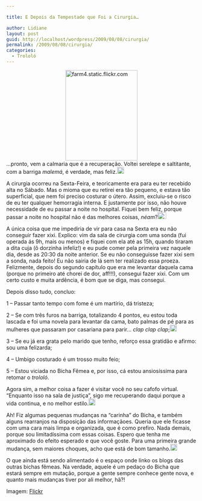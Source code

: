 ```yaml
---

title: E Depois da Tempestade que Foi a Cirurgia…

author: Lidiane
layout: post
guid: http://localhost/wordpress/2009/08/08/cirurgia/
permalink: /2009/08/08/cirurgia/
categories:
  - Trololó
---
```

[<img style="display: block; float: none; margin-left: auto; margin-right: auto; border: 0;" title="farm4.static.flickr.com" src="http://www.trololodemulher.com.br/blog/wp-content/uploads/2009/08/farm4-static-flickr-com_thumb.jpg" border="0" alt="farm4.static.flickr.com" width="191" height="240" />](http://www.trololodemulher.com.br/blog/wp-content/uploads/2009/08/farm4-static-flickr-com.jpg) …pronto, vem a calmaria que é a recuperação. Voltei serelepe e saltitante, com a barriga _malemá_, é verdade, mas feliz.[<img style="display: inline;" title="EmoticonBigSmile" src="http://www.trololodemulher.com.br/blog/wp-content/uploads/2009/08/emoticonbigsmile_thumb.gif" alt="EmoticonBigSmile" width="18" height="18" />](http://www.trololodemulher.com.br/blog/wp-content/uploads/2009/08/emoticonbigsmile1.gif)

A cirurgia ocorreu na Sexta-Feira, e teoricamente era para eu ter recebido alta no Sábado. Mas o mioma que eu retirei era tão pequeno, e estava tão superficial, que nem foi preciso costurar o útero. Assim, excluiu-se o risco de eu ter qualquer hemorragia interna. E justamente por isso, não houve necessidade de eu passar a noite no hospital. Fiquei bem feliz, porque passar a noite no hospital não é das melhores coisas, _néam_?[<img style="display: inline;" title="EmoticonThumbsDown" src="http://www.trololodemulher.com.br/blog/wp-content/uploads/2009/08/emoticonthumbsdown_thumb1.gif" alt="EmoticonThumbsDown" width="23" height="18" />](http://www.trololodemulher.com.br/blog/wp-content/uploads/2009/08/emoticonthumbsdown1.gif)

A única coisa que me impediria de vir para casa na Sexta era eu não conseguir fazer xixi. Explico: vim da sala de cirurgia com uma sonda (fui operada ás 9h, mais ou menos) e fiquei com ela até as 15h, quando tiraram a dita cuja (ô dorzinha infeliz!) e eu pude comer pela primeira vez naquele dia, desde as 20:30 da noite anterior. Se eu não conseguisse fazer xixi sem a sonda, nada feito! Eu não sairia de lá sem ter realizado essa proeza. Felizmente, depois do segundo capítulo que era me levantar daquela cama (porque no primeiro até chorei de dor, aff!!!), consegui fazer xixi. Com um certo custo e muita ardência, é bom que se diga, mas consegui.

Depois disso tudo, concluo:

1 – Passar tanto tempo com fome é um martírio, dá tristeza;

2 – Se com três furos na barriga, totalizando 4 pontos, eu estou toda lascada e foi uma novela para levantar da cama, bato palmas de pé para as mulheres que passaram por casariana para parir… _clap clap clap_;[<img style="display: inline;" title="EmoticonCool" src="http://www.trololodemulher.com.br/blog/wp-content/uploads/2009/08/emoticoncool_thumb.gif" alt="EmoticonCool" width="18" height="18" />](http://www.trololodemulher.com.br/blog/wp-content/uploads/2009/08/emoticoncool.gif)

3 – Se eu já era grata pelo marido que tenho, reforço essa gratidão e afirmo: sou uma felizarda;

4 – Umbigo costurado é um trosso muito feio;

5 – Estou viciada no Bicha Fêmea e, por isso, cá estou ansiosíssima para retomar o _trololó_.

Agora sim, a melhor coisa a fazer é visitar você no seu cafofo virtual. “Enquanto isso na sala de justiça”, sigo me recuperando daqui porque a vida continua, e no melhor estilo.[<img style="display: inline;" title="EmoticonHappy" src="http://www.trololodemulher.com.br/blog/wp-content/uploads/2009/08/emoticonhappy_thumb1.gif" alt="EmoticonHappy" width="18" height="18" />](http://www.trololodemulher.com.br/blog/wp-content/uploads/2009/08/emoticonhappy1.gif)

Ah! Fiz algumas pequenas mudanças na “carinha” do Bicha, e também alguns rearranjos na disposição das informaçãoes. Queria que ele ficasse com uma cara mais limpa e organizada, que é como prefiro. Nada demais, porque sou limitadíssima com essas coisas. Espero que tenha me aproximado do efeito esperado e que você goste. Para uma primeira grande mudança, sem maiores choques, acho que está de bom tamanho.[<img style="display: inline;" title="EmoticonWink" src="http://www.trololodemulher.com.br/blog/wp-content/uploads/2009/08/emoticonwink_thumb2.gif" alt="EmoticonWink" width="18" height="18" />](http://www.trololodemulher.com.br/blog/wp-content/uploads/2009/08/emoticonwink3.gif)

O que ainda está sendo alimentado é o espaço onde linko os blogs das outras bichas fêmeas. Na verdade, aquele é um pedaço do Bicha que estará sempre em mutação, porque a gente sempre conhece gente nova, e quanto mais mudanças tiver por ali melhor, hã?!

Imagem: <a href="http://www.flickr.com/" target="_blank">Flickr</a>